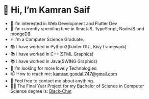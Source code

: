 # 👋 Hi, I’m Kamran Saif
- 👀 I’m interested in Web Development and Flutter Dev
- 🌱 I’m currently spending time in ReactJS, TypeScript, NodeJS and mongoDB.
- ⚡ I'm a Computer Science Graduate.
- 📚 I have worked in Python3(tkinter GUI, Kivy framework)
- 📚 I have worked in C++(SFML Graphics)
- 📚 I have worked in Java(SWING Graphics)
- 💞️ I’m looking for more lovely Technologies.
- 📫 How to reach me: kamran.gondal.747@gmail.com
- 💬 Feel free to contact me about anything.
- 👨‍💻 The Final Year Project for my Bachelor of Science in Computer Science degree is: [Black-Chat](https://blackchat.netlify.app/)
<!---
kamrangondal/kamrangondal is a ✨ special ✨ repository because its `README.md` (this file) appears on your GitHub profile.
You can click the Preview link to take a look at your changes.
--->
